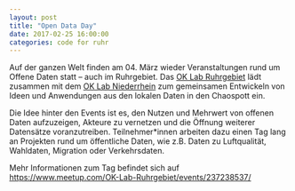 ```yaml
---
layout: post
title: "Open Data Day"
date: 2017-02-25 16:00:00
categories: code for ruhr
---
```


Auf der ganzen Welt finden am 04. März wieder Veranstaltungen rund um Offene Daten statt – auch im Ruhrgebiet. Das [OK Lab Ruhrgebiet](http://codefor.de/ruhrgebiet/) lädt zusammen mit dem [OK Lab Niederrhein](http://codefor.de/niederrhein/) zum gemeinsamen Entwickeln von Ideen und Anwendungen aus den lokalen Daten in den Chaospott ein.

Die Idee hinter den Events ist es, den Nutzen und Mehrwert von offenen Daten aufzuzeigen, Akteure zu vernetzen und die Öffnung weiterer Datensätze voranzutreiben. Teilnehmer*innen arbeiten dazu einen Tag lang an Projekten rund um öffentliche Daten, wie z.B. Daten zu Luftqualität, Wahldaten, Migration oder Verkehrsdaten.

Mehr Informationen zum Tag befindet sich auf https://www.meetup.com/OK-Lab-Ruhrgebiet/events/237238537/